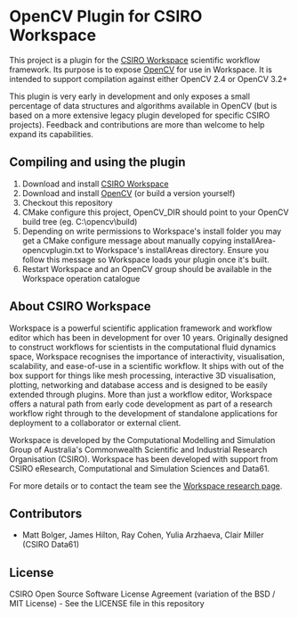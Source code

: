 OpenCV Plugin for CSIRO Workspace
======================================

This project is a plugin for the [CSIRO Workspace](https://research.csiro.au/workspace/) scientific workflow framework. Its purpose is to expose [OpenCV](http://opencv.org/) for use in Workspace. It is intended to support compilation against either OpenCV 2.4 or OpenCV 3.2+

This plugin is very early in development and only exposes a small percentage of data structures and algorithms available in OpenCV (but is based on a more extensive legacy plugin developed for specific CSIRO projects). Feedback and contributions are more than welcome to help expand its capabilities. 

Compiling and using the plugin
------------------------------
1. Download and install [CSIRO Workspace](https://research.csiro.au/workspace/download/)
2. Download and install [OpenCV](http://opencv.org/)  (or build a version yourself)
3. Checkout this repository
4. CMake configure this project, OpenCV_DIR should point to your OpenCV build tree (eg. C:\opencv\build)
5. Depending on write permissions to Workspace's install folder you may get a CMake configure message about manually copying installArea-opencvplugin.txt to Workspace's installAreas directory. Ensure you follow this message so Workspace loads your plugin once it's built.
6. Restart Workspace and an OpenCV group should be available in the Workspace operation catalogue

About CSIRO Workspace
---------------------
Workspace is a powerful scientific application framework and workflow editor which has been in development for over 10 years. Originally designed to construct workflows for scientists in the computational fluid dynamics space, Workspace recognises the importance of interactivity, visualisation, scalability, and ease-of-use in a scientific workflow. It ships with out of the box support for things like mesh processing, interactive 3D visualisation, plotting, networking and database access and is designed to be easily extended through plugins. More than just a workflow editor, Workspace offers a natural path from early code development as part of a research workflow right through to the development of standalone applications for deployment to a collaborator or external client.

Workspace is developed by the Computational Modelling and Simulation Group of Australia's Commonwealth Scientific and Industrial Research Organisation (CSIRO). Workspace has been developed with support from CSIRO eResearch, Computational and Simulation Sciences and Data61.

For more details or to contact the team see the [Workspace research page](https://research.csiro.au/workspace/).

Contributors
------------
- Matt Bolger, James Hilton, Ray Cohen, Yulia Arzhaeva, Clair Miller (CSIRO Data61)

License
-------
CSIRO Open Source Software License Agreement (variation of the BSD / MIT License) - See the LICENSE file in this repository